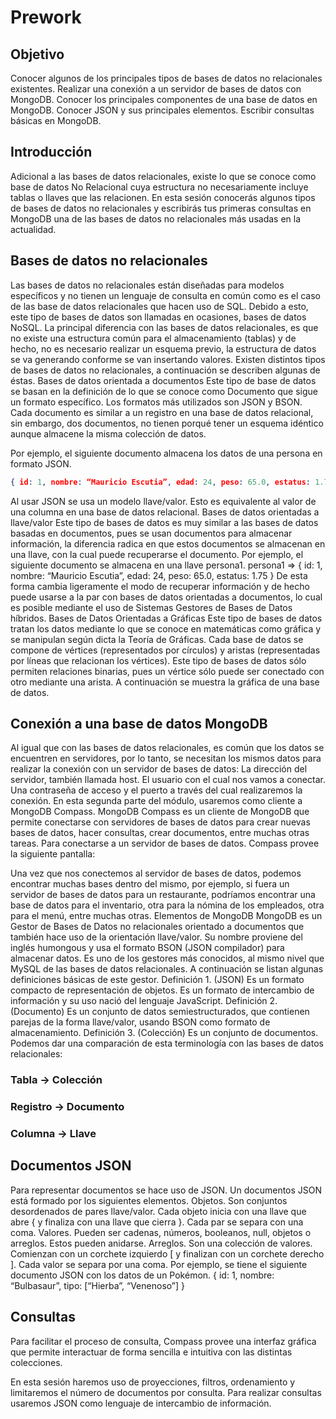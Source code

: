 
# Prework

## Objetivo

Conocer algunos de los principales tipos de bases de datos no relacionales existentes.
Realizar una conexión a un servidor de bases de datos con MongoDB.
Conocer los principales componentes de una base de datos en MongoDB.
Conocer JSON y sus principales elementos.
Escribir consultas básicas en MongoDB.


## Introducción

Adicional a las bases de datos relacionales, existe lo que se conoce como base de datos No Relacional cuya estructura no necesariamente incluye tablas o llaves que las relacionen. En esta sesión conocerás algunos tipos de bases de datos no relacionales y escribirás tus primeras consultas en MongoDB una de las bases de datos no relacionales más usadas en la actualidad.

## Bases de datos no relacionales

Las bases de datos no relacionales están diseñadas para modelos específicos y no tienen un lenguaje de consulta en común como es el caso de las base de datos relacionales que hacen uso de SQL. Debido a esto, este tipo de bases de datos son llamadas en ocasiones, bases de datos NoSQL.
La principal diferencia con las bases de datos relacionales, es que no existe una estructura común para el almacenamiento (tablas) y de hecho, no es necesario realizar un esquema previo, la estructura de datos se va generando conforme se van insertando valores.
Existen distintos tipos de bases de datos no relacionales, a continuación se describen algunas de éstas.
Bases de datos orientada a documentos Este tipo de base de datos se basan en la definición de lo que se conoce como Documento que sigue un formato específico. Los formatos más utilizados son JSON y BSON. Cada documento es similar a un registro en una base de datos relacional, sin embargo, dos documentos, no tienen porqué tener un esquema idéntico aunque almacene la misma colección de datos.

Por ejemplo, el siguiente documento almacena los datos de una persona en formato JSON.

```json
{ id: 1, nombre: “Mauricio Escutia”, edad: 24, peso: 65.0, estatus: 1.75 }
```

Al usar JSON se usa un modelo llave/valor. Esto es equivalente al valor de una columna en una base de datos relacional.
Bases de datos orientadas a llave/valor
Este tipo de bases de datos es muy similar a las bases de datos basadas en documentos, pues se usan documentos para almacenar información, la diferencia radica en que estos documentos se almacenan en una llave, con la cual puede recuperarse el documento. Por ejemplo, el siguiente documento se almacena en una llave persona1.
persona1 => { id: 1, nombre: “Mauricio Escutia”, edad: 24, peso: 65.0, estatus: 1.75 }
De esta forma cambia ligeramente el modo de recuperar información y de hecho puede usarse a la par con bases de datos orientadas a documentos, lo cual es posible mediante el uso de Sistemas Gestores de Bases de Datos híbridos.
Bases de Datos Orientadas a Gráficas
Este tipo de bases de datos tratan los datos mediante lo que se conoce en matemáticas como gráfica y se manipulan según dicta la Teoría de Gráficas. Cada
base de datos se compone de vértices (representados por círculos) y aristas (representadas por líneas que relacionan los vértices).
Este tipo de bases de datos sólo permiten relaciones binarias, pues un vértice sólo puede ser conectado con otro mediante una arista. A continuación se muestra la gráfica de una base de datos.

## Conexión a una base de datos MongoDB

Al igual que con las bases de datos relacionales, es común que los datos se encuentren en servidores, por lo tanto, se necesitan los mismos datos para realizar la conexión con un servidor de bases de datos:
La dirección del servidor, también llamada host.
El usuario con el cual nos vamos a conectar.
Una contraseña de acceso y el puerto a través del cual realizaremos la conexión.
En esta segunda parte del módulo, usaremos como cliente a MongoDB Compass. MongoDB Compass es un cliente de MongoDB que permite conectarse con servidores de bases de datos para crear nuevas bases de datos, hacer consultas, crear documentos, entre muchas otras tareas.
Para conectarse a un servidor de bases de datos. Compass provee la siguiente pantalla:

Una vez que nos conectemos al servidor de bases de datos, podemos encontrar muchas bases dentro del mismo, por ejemplo, si fuera un servidor de bases de datos para un restaurante, podríamos encontrar una base de datos para el inventario, otra para la nómina de los empleados, otra para el menú, entre muchas otras.
Elementos de MongoDB
MongoDB es un Gestor de Bases de Datos no relacionales orientado a documentos que también hace uso de la orientación llave/valor. Su nombre proviene del inglés humongous y usa el formato BSON (JSON compilador) para almacenar datos. Es uno de los gestores más conocidos, al mismo nivel que MySQL de las bases de datos relacionales. A continuación se listan algunas definiciones básicas de este gestor.
Definición 1. (JSON) Es un formato compacto de representación de objetos. Es un formato de intercambio de información y su uso nació del lenguaje JavaScript.
Definición 2. (Documento) Es un conjunto de datos semiestructurados, que contienen parejas de la forma llave/valor, usando BSON como formato de almacenamiento.
Definición 3. (Colección) Es un conjunto de documentos.
Podemos dar una comparación de esta terminología con las bases de datos relacionales:

### Tabla -> Colección

### Registro -> Documento

### Columna -> Llave

## Documentos JSON

Para representar documentos se hace uso de JSON. Un documentos JSON está formado por los siguientes elementos.
Objetos. Son conjuntos desordenados de pares llave/valor. Cada objeto inicia con una llave que abre { y finaliza con una llave que cierra }. Cada par se separa con una coma.
Valores. Pueden ser cadenas, números, booleanos, null, objetos o arreglos. Estos pueden anidarse.
Arreglos. Son una colección de valores. Comienzan con un corchete izquierdo [ y finalizan con un corchete derecho ]. Cada valor se separa por una coma.
Por ejemplo, se tiene el siguiente documento JSON con los datos de un Pokémon.
{ id: 1, nombre: “Bulbasaur”, tipo: [“Hierba”, “Venenoso”] }

## Consultas

Para facilitar el proceso de consulta, Compass provee una interfaz gráfica que permite interactuar de forma sencilla e intuitiva con las distintas colecciones.

En esta sesión haremos uso de proyecciones, filtros, ordenamiento y limitaremos el número de documentos por consulta. Para realizar consultas usaremos JSON como lenguaje de intercambio de información.
